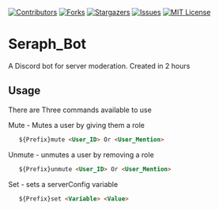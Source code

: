 [![Contributors][contributors-shield]][contributors-url]
[![Forks][forks-shield]][forks-url]
[![Stargazers][stars-shield]][stars-url]
[![Issues][issues-shield]][issues-url]
[![MIT License][license-shield]][license-url]



# Seraph_Bot
A Discord bot for server moderation. Created in 2 hours

## Usage
There are Three commands available to use 

Mute - Mutes a user by giving them a role

```md
   ${Prefix}mute <User_ID> Or <User_Mention>
```

Unmute - unmutes a user by removing a role

```md
   ${Prefix}unmute <User_ID> Or <User_Mention>
```

Set - sets a serverConfig variable

```md
   ${Prefix}set <Variable> <Value>
```

<!-- MARKDOWN LINKS & IMAGES -->
<!-- https://www.markdownguide.org/basic-syntax/#reference-style-links -->
[contributors-shield]: https://img.shields.io/github/contributors/BrandonHuu/Seraph_Bot.svg?style=for-the-badge
[contributors-url]: https://github.com/BrandonHuu/Seraph_Bot/graphs/contributors
[forks-shield]: https://img.shields.io/github/forks/BrandonHuu/Seraph_Bot.svg?style=for-the-badge
[forks-url]: https://github.com/BrandonHuu/Seraph_Bot/network/members
[stars-shield]: https://img.shields.io/github/stars/BrandonHuu/Seraph_Bot.svg?style=for-the-badge
[stars-url]: https://github.com/BrandonHuu/Seraph_Bot/stargazers
[issues-shield]: https://img.shields.io/github/issues/BrandonHuu/Seraph_Bot.svg?style=for-the-badge
[issues-url]: https://github.com/BrandonHuu/Seraph_Bot//issues
[license-shield]: https://img.shields.io/github/license/BrandonHuu/Seraph_Bot.svg?style=for-the-badge
[license-url]: https://github.com/BrandonHuu/Seraph_Bot/blob/master/LICENSE.txt
